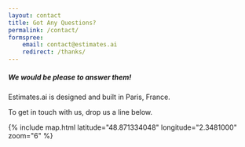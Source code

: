 ```yaml
---
layout: contact
title: Got Any Questions?
permalink: /contact/
formspree:
    email: contact@estimates.ai
    redirect: /thanks/
---
```


##### We would be please to answer them!

Estimates.ai is designed and built in Paris, France.

To get in touch with us, drop us a line below.

{% include map.html latitude="48.871334048" longitude="2.3481000" zoom="6" %}
